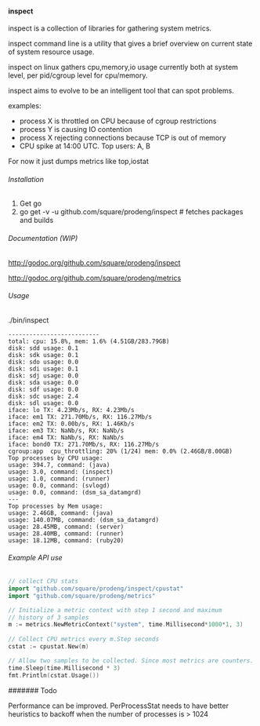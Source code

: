 #### inspect

inspect is a collection of libraries for gathering
system metrics.

inspect command line is a utility that gives a
brief overview on current state of system resource
usage.

inspect on linux gathers cpu,memory,io usage currently
both at system level, per pid/cgroup level for cpu/memory.

inspect aims to evolve to be an intelligent tool that
can spot problems.

examples: 

  * process X is throttled on CPU because of cgroup restrictions
  * process Y is causing IO contention
  * process X rejecting connections because TCP is out of memory
  * CPU spike at 14:00 UTC. Top users: A, B


For now it just dumps metrics like top,iostat

###### Installation

1. Get go
2. go get -v -u github.com/square/prodeng/inspect # fetches packages and builds

###### Documentation (WIP)

http://godoc.org/github.com/square/prodeng/inspect

http://godoc.org/github.com/square/prodeng/metrics


###### Usage

./bin/inspect

```
--------------------------
total: cpu: 15.8%, mem: 1.6% (4.51GB/283.79GB)
disk: sdd usage: 0.1
disk: sdk usage: 0.1
disk: sdo usage: 0.0
disk: sdi usage: 0.1
disk: sdj usage: 0.0
disk: sda usage: 0.0
disk: sdf usage: 0.0
disk: sdc usage: 2.4
disk: sdl usage: 0.0
iface: lo TX: 4.23Mb/s, RX: 4.23Mb/s
iface: em1 TX: 271.70Mb/s, RX: 116.27Mb/s
iface: em2 TX: 0.00b/s, RX: 1.46Kb/s
iface: em3 TX: NaNb/s, RX: NaNb/s
iface: em4 TX: NaNb/s, RX: NaNb/s
iface: bond0 TX: 271.70Mb/s, RX: 116.27Mb/s
cgroup:app  cpu_throttling: 20% (1/24) mem: 0.0% (2.46GB/8.00GB)
Top processes by CPU usage:
usage: 394.7, command: (java)
usage: 3.0, command: (inspect)
usage: 1.0, command: (runner)
usage: 0.0, command: (svlogd)
usage: 0.0, command: (dsm_sa_datamgrd)
---
Top processes by Mem usage:
usage: 2.46GB, command: (java)
usage: 140.07MB, command: (dsm_sa_datamgrd)
usage: 28.45MB, command: (server)
usage: 28.40MB, command: (runner)
usage: 18.12MB, command: (ruby20)
```

###### Example API use 


```go
// collect CPU stats
import "github.com/square/prodeng/inspect/cpustat"
import "github.com/square/prodeng/metrics"

// Initialize a metric context with step 1 second and maximum
// history of 3 samples
m := metrics.NewMetricContext("system", time.Millisecond*1000*1, 3)
	
// Collect CPU metrics every m.Step seconds
cstat := cpustat.New(m)

// Allow two samples to be collected. Since most metrics are counters.
time.Sleep(time.Millisecond * 3)
fmt.Println(cstat.Usage())

```

####### Todo

Performance can be improved. PerProcessStat needs to have better heuristics
to backoff when the number of processes is > 1024



